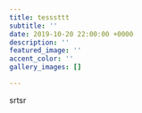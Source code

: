 ```yaml
---
title: tesssttt
subtitle: ''
date: 2019-10-20 22:00:00 +0000
description: ''
featured_image: ''
accent_color: ''
gallery_images: []

---
```

srtsr